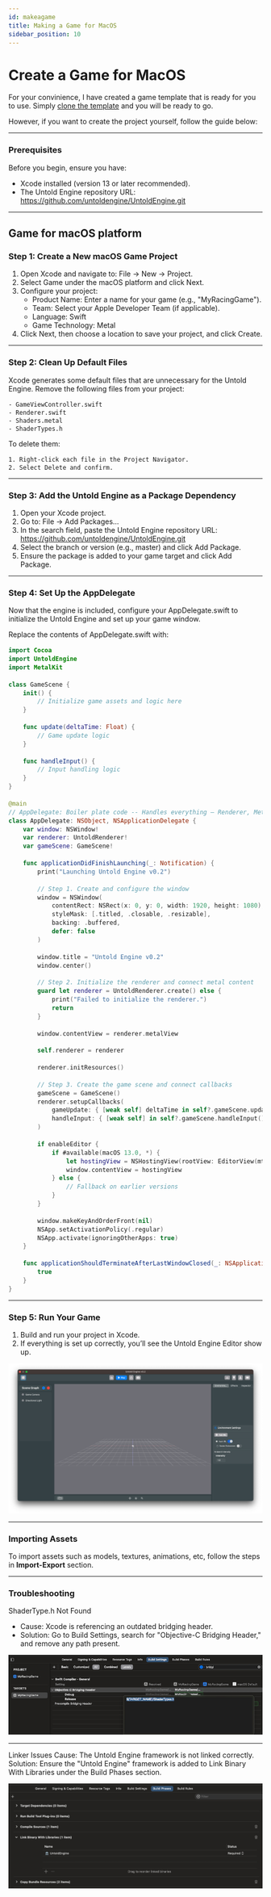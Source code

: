 ```yaml
---
id: makeagame
title: Making a Game for MacOS
sidebar_position: 10
---
```


# Create a Game for MacOS

For your convinience, I have created a game template that is ready for you to use. Simply [clone the template](https://github.com/untoldengine/UntoldEngine-Game-Template) and you will be ready to go. 

However, if you want to create the project yourself,  follow the guide below:

---

### Prerequisites

Before you begin, ensure you have:

- Xcode installed (version 13 or later recommended).
- The Untold Engine repository URL: https://github.com/untoldengine/UntoldEngine.git

---
## Game for macOS platform

### Step 1: Create a New macOS Game Project

1. Open Xcode and navigate to:
    File → New → Project.
2. Select Game under the macOS platform and click Next.
3. Configure your project:
    - Product Name: Enter a name for your game (e.g., "MyRacingGame").
    - Team: Select your Apple Developer Team (if applicable).
    - Language: Swift
    - Game Technology: Metal
4. Click Next, then choose a location to save your project, and click Create.

---

### Step 2: Clean Up Default Files

Xcode generates some default files that are unnecessary for the Untold Engine. Remove the following files from your project:

    - GameViewController.swift
    - Renderer.swift
    - Shaders.metal
    - ShaderTypes.h
    
To delete them:

    1. Right-click each file in the Project Navigator.
    2. Select Delete and confirm.

---

### Step 3: Add the Untold Engine as a Package Dependency

1. Open your Xcode project.
2. Go to: File → Add Packages...
3. In the search field, paste the Untold Engine repository URL: https://github.com/untoldengine/UntoldEngine.git
4. Select the branch or version (e.g., master) and click Add Package.
5. Ensure the package is added to your game target and click Add Package.

---

### Step 4: Set Up the AppDelegate

Now that the engine is included, configure your AppDelegate.swift to initialize the Untold Engine and set up your game window.

Replace the contents of AppDelegate.swift with:

```swift
import Cocoa
import UntoldEngine
import MetalKit

class GameScene {
    init() {
        // Initialize game assets and logic here
    }

    func update(deltaTime: Float) {
        // Game update logic
    }

    func handleInput() {
        // Input handling logic
    }
}

@main
// AppDelegate: Boiler plate code -- Handles everything – Renderer, Metal setup, and GameScene initialization
class AppDelegate: NSObject, NSApplicationDelegate {
    var window: NSWindow!
    var renderer: UntoldRenderer!
    var gameScene: GameScene!

    func applicationDidFinishLaunching(_: Notification) {
        print("Launching Untold Engine v0.2")

        // Step 1. Create and configure the window
        window = NSWindow(
            contentRect: NSRect(x: 0, y: 0, width: 1920, height: 1080),
            styleMask: [.titled, .closable, .resizable],
            backing: .buffered,
            defer: false
        )

        window.title = "Untold Engine v0.2"
        window.center()

        // Step 2. Initialize the renderer and connect metal content
        guard let renderer = UntoldRenderer.create() else {
            print("Failed to initialize the renderer.")
            return
        }

        window.contentView = renderer.metalView

        self.renderer = renderer

        renderer.initResources()

        // Step 3. Create the game scene and connect callbacks
        gameScene = GameScene()
        renderer.setupCallbacks(
            gameUpdate: { [weak self] deltaTime in self?.gameScene.update(deltaTime: deltaTime) },
            handleInput: { [weak self] in self?.gameScene.handleInput() }
        )

        if enableEditor {
            if #available(macOS 13.0, *) {
                let hostingView = NSHostingView(rootView: EditorView(mtkView: renderer.metalView))
                window.contentView = hostingView
            } else {
                // Fallback on earlier versions
            }
        }

        window.makeKeyAndOrderFront(nil)
        NSApp.setActivationPolicy(.regular)
        NSApp.activate(ignoringOtherApps: true)
    }

    func applicationShouldTerminateAfterLastWindowClosed(_: NSApplication) -> Bool {
        true
    }
}

```
---

### Step 5: Run Your Game

1. Build and run your project in Xcode.
2. If everything is set up correctly, you’ll see the Untold Engine Editor show up.

![untoldengineditor](../images/engine-editor-startup.png)

---

### Importing Assets

To import assets such as models, textures, animations, etc, follow the steps in **Import-Export** section.

---

### Troubleshooting

ShaderType.h Not Found

- Cause: Xcode is referencing an outdated bridging header.
- Solution: Go to Build Settings, search for "Objective-C Bridging Header," and remove any path present.


![bridgeheader](../images/bridgingheader.png)

---

Linker Issues
Cause: The Untold Engine framework is not linked correctly.
Solution: Ensure the "Untold Engine" framework is added to Link Binary With Libraries under the Build Phases section.

![linkerissue](../images/linkerissue.png)
